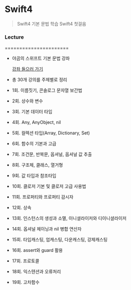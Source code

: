 # Swift4


 > Swift4 기본 문법 학습
 > Swift4 첫걸음
 
 
 ### Lecture
 ======================
 * 야곰의 스위프트 기본 문법 강좌
 
   [강좌 들으러 가기](https://www.inflearn.com/course/%EC%8A%A4%EC%9C%84%ED%94%84%ED%8A%B8-%EA%B8%B0%EB%B3%B8-%EB%AC%B8%EB%B2%95/)
   
 
 * 총 30개 강의를 주제별로 정리 
  * 1회. 이름짓기, 콘솔로그 문자열 보간법
  * 2회. 상수와 변수
  * 3회. 기본 데이터 타입
  * 4회. Any, AnyObject, nil
  * 5회. 컬렉션 타입(Array, Dictionary, Set)
  * 6회. 함수의 기본과 고급
  * 7회. 조건문, 반복문, 옵셔널, 옵셔널 값 추출
  * 8회. 구조체, 클래스, 열거형
  * 9회. 값 타입과 참조타입
  * 10회. 클로저 기본 및 클로저 고급 사용법
  * 11회. 프로퍼티와 프로퍼티 감시자
  * 12회. 상속
  * 13회. 인스턴스의 생성과 소멸, 이니셜라이저와 디이니셜라이저
  * 14회. 옵셔널 체이닝과 nil 병합 연산자
  * 15회. 타입캐스팅, 업캐스팅, 다운캐스팅, 강제캐스팅
  * 16회. assert와 guard 활용
  * 17회. 프로토콜
  * 18회. 익스텐션과 오류처리
  * 19회. 고차함수
